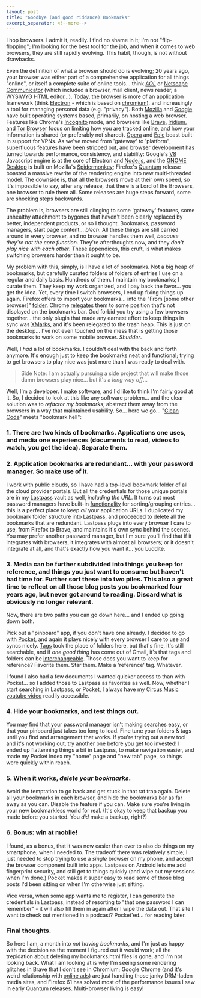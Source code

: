 ```yaml
---
layout: post
title: "Goodbye (and good riddance) Bookmarks"
excerpt_separator: <!--more-->
---
```


I hop browsers. I admit it, readily. I find no shame in it; I'm not "flip-flopping"; I'm looking for the best tool for the job, and when it comes to web browsers, they are still rapidly evolving. This habit, though, is not without drawbacks.

<!--more-->

Even the definition of what a browser should do is evolving; 20 years ago, your browser was either part of a comprehensive application for all things "online", or itself a complete suite of online tools... think _[AOL](https://discover.aol.com/products-and-services/aol-desktop-for-windows)_ or [Netscape Communicator](https://www.youtube.com/watch?v=RyGu0LE4cxM) (which included a browser, mail client, news reader, a WYSIWYG HTML editor...). Today, the browser is more of an application framework (think [Electron](https://electronjs.org/) - which is based on [chromium](https://www.chromium.org/Home)), and increasingly a tool for managing personal data (e.g. "privacy"). Both [Mozilla](https://developer.mozilla.org/en-US/docs/Archive/B2G_OS) and [Google](https://www.google.com/chromebook/) have built operating systems based, primarily, on hosting a web browser. Features like Chrome's [Incognito](https://support.google.com/chrome/answer/95464?co=GENIE.Platform%3DDesktop&hl=en) mode, and browsers like [Brave](https://brave.com/), [Iridium](https://iridiumbrowser.de/), and [Tor Browser](https://www.torproject.org/projects/torbrowser.html.en) focus on limiting how you are tracked online, and how your information is shared (or preferably not shared). [Opera](https://www.opera.com/computer/features/free-vpn) and [Epic](https://www.epicbrowser.com/our-key-features.html) boast built-in support for VPNs. As we've moved from 'gateway' to 'platform', superfluous features have been stripped out, and browser development has turned towards performance, consistency, and stability: Google's [V8](https://developers.google.com/v8/) Javascript engine is at the core of Electron and [Node.js](https://nodejs.org/api/v8.html#v8_v8), and the [GNOME Desktop](https://wiki.gnome.org/JavaScript) is built on Mozilla's [Spidermonkey](https://developer.mozilla.org/en-US/docs/Mozilla/Projects/SpiderMonkey); Firefox's [Quantum](https://blog.mozilla.org/blog/2017/11/14/introducing-firefox-quantum/) release boasted a massive rewrite of the rendering engine into new multi-threaded model. The downside is, that all the browsers move at their own speed, so it's impossible to say, after any release, that there is a Lord of the Browsers, one browser to rule them all. Some releases are huge steps forward, some are shocking steps backwards.

The problem is, browsers are still clinging to some 'gateway' features, some unhealthy attachment to bygones that haven't been clearly replaced by better, independent products, or so I thought. Bookmarks, password managers, start page content... _blech_. All these things are still carried around in every browser, and no browser handles them well, _because they're not the core function_. They're afterthoughts now, and they _don't play nice with each other_. These appendices, this cruft, is what makes switching browsers harder than it ought to be.

My problem with this, simply, is I have a lot of bookmarks. Not a big heap of bookmarks, but carefully curated folders of folders of entries I use on a regular and daily basis. Hundreds of them. I maintain my bookmarks; I curate them. They keep my work organized, and I pay back the favor... you get the idea. Yet, every time I switch browsers, I end up fixing things up again. Firefox offers to import your bookmarks... into the "From [some other browser]" [folder](https://support.mozilla.org/en-US/kb/import-bookmarks-google-chrome). Chrome [relegates](https://support.google.com/chrome/answer/96816?hl=en) them to some position that's not displayed on the bookmarks bar. God forbid you try using a few browsers together... the only plugin that made any earnest effort to keep things in sync was [XMarks](https://news.slashdot.org/story/18/04/27/1924210/bookmark-syncing-service-xmarks-closes-for-good-on-may-1), and it's been relegated to the trash heap. This is just on the desktop... I've not even touched on the mess that is getting those bookmarks to work on some mobile browser. _Shudder_.

Well, I _had_ a lot of bookmarks. I couldn't deal with the back and forth anymore. It's enough just to keep the bookmarks neat and functional; trying to get browsers to play nice was just more than I was ready to deal with.

> Side Note:
> I am actually pursuing a side project that will make those damn browsers play nice... but it's a _long way off_...

Well, I'm a developer. I make software, and I'd like to think I'm fairly good at it. So, I decided to look at this like any software problem... and the clear solution was to _refactor my bookmarks_; abstract them away from the browsers in a way that maintained usability. So... here we go... "[Clean Code](https://www.amazon.com/Clean-Code-Handbook-Software-Craftsmanship/dp/0132350882)" meets "bookmark hell":

### 1. There are two kinds of bookmarks. Applications one uses, and media one experiences (documents to read, videos to watch, you get the idea). Separate them.

### 2. Application bookmarks are redundant... with your password manager. So make use of it.

I work with public clouds, so I ~~have~~ had a top-level bookmark folder of all the cloud provider portals. But all the credentials for those unique portals are in my [Lastpass](https://lastpass.com) vault as well, _including the URL_. It turns out most password managers have built-in [functionality](https://support.logmeininc.com/lastpass/help/organize-your-vault-with-folders-lp040010) for sorting/grouping entries... this is a perfect place to keep _all_ your application URLs. I duplicated my bookmark folder structure into Lastpass, and proceeded to delete all the bookmarks that are redundant. Lastpass plugs into every browser I care to use, from Firefox to Brave, and maintains it's own sync behind the scenes. You may prefer another password manager, but I'm sure you'll find that if it integrates with browsers, it integrates with almost all browsers; or it doesn't integrate at all, and that's exactly how you want it... you Luddite.

### 3. Media can be further subdivided into things you keep for reference, and things you just want to consume but haven't had time for. Further sort these into two piles. This also a great time to reflect on all those blog posts you bookmarked four years ago, but never got around to reading. Discard what is obviously no longer relevant.

Now, there are two paths you can go down here... and I ended up going down both.

Pick out a "pinboard" app, if you don't have one already. I decided to go with [Pocket](https://getpocket.com), and again it plays nicely with every browser I care to use and syncs nicely. [Tags](https://help.getpocket.com/article/938-tagging-in-pocket-on-your-computer) took the place of folders here, but that's fine, it's still searchable, and if _one good thing_ has come out of Gmail, it's that tags and folders can be [interchangeable](https://askleo.com/how-do-gmail-labels-relate-to-folders/). Those docs you want to keep for reference? Favorite them. Star them. Make a 'reference' tag. Whatever.

I found I also had a few documents I wanted quicker access to than with Pocket... so I added those to Lastpass as favorites as well. Now, whether I start searching in Lastpass, or Pocket, I always have my [Circus Music youtube video](https://youtu.be/m5csNO3oMrQ?t=21s) readily accessible.

### 4. Hide your bookmarks, and test things out.

You may find that your password manager isn't making searches easy, or that your pinboard just takes too long to load. Fine tune your folders & tags until you find and arrangement that works. If you're trying out a new tool and it's not working out, try another one before you get too invested! I ended up flattenning things a bit in Lastpass, to make navigation easier, and made my Pocket index my "home" page and "new tab" page, so things were quickly within reach.

### 5. When it works, _delete your bookmarks_.

Avoid the temptation to go back and get stuck in that rat trap again. Delete all your bookmarks in each browser, and hide the bookmarks bar as far away as you can. Disable the feature if you can. Make sure you're living in your new bookmarkless world for real. (It's okay to keep that backup you made before you started. You _did_ make a backup, right?)

### 6. Bonus: win at mobile!

I found, as a bonus, that it was now easier than ever to also do things on my smartphone, when I needed to. The tradeoff there was relatively simple; I just needed to stop trying to use a _single_ browser on my phone, and accept the browser component built into apps. Lastpass on Android lets me add fingerprint security, and still get to things quickly (and wipe out my sessions when I'm done.) Pocket makes it super easy to read some of those blog posts I'd been sitting on when I'm otherwise just sitting.

Vice versa, when some app wants me to register, I can generate the credentials in Lastpass, instead of resorting to "that one password I can remember" - it will also fill them in again after I wipe the data out. That site I want to check out mentioned in a podcast? Pocket'ed... for reading later.

### Final thoughts.

So here I am, a month into _not having bookmarks_, and I'm just as happy with the decision as the moment I figured out it would work; all the trepidation about deleting my bookmarks.html files is gone, and I'm not looking back. What I am looking at is why I'm seeing some rendering glitches in Brave that I don't see in Chromium; Google Chrome (and it's weird relationship with [online ads](https://www.wired.com/story/google-chrome-ad-blocker-change-web/)) are just handling those janky DRM-laden media sites, and Firefox 61 has solved most of the performance issues I saw in early Quantum releases. Multi-browser living is easy!
